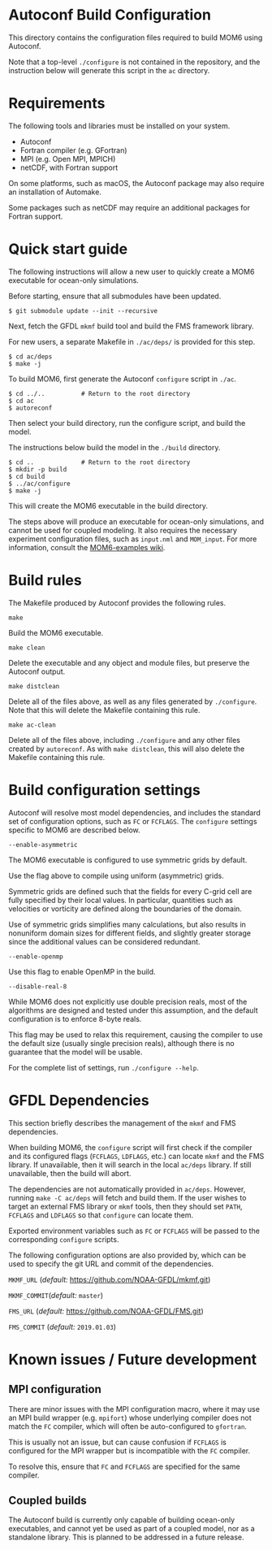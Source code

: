 # Autoconf Build Configuration

This directory contains the configuration files required to build MOM6 using
Autoconf.

Note that a top-level `./configure` is not contained in the repository, and the
instruction below will generate this script in the `ac` directory.


# Requirements

The following tools and libraries must be installed on your system.

* Autoconf
* Fortran compiler (e.g. GFortran)
* MPI (e.g. Open MPI, MPICH)
* netCDF, with Fortran support

On some platforms, such as macOS, the Autoconf package may also require an
installation of Automake.

Some packages such as netCDF may require an additional packages for Fortran
support.


# Quick start guide

The following instructions will allow a new user to quickly create a MOM6
executable for ocean-only simulations.

Before starting, ensure that all submodules have been updated.
```
$ git submodule update --init --recursive
```

Next, fetch the GFDL `mkmf` build tool and build the FMS framework library.

For new users, a separate Makefile in `./ac/deps/` is provided for this step.
```
$ cd ac/deps
$ make -j
```

To build MOM6, first generate the Autoconf `configure` script in `./ac`.
```
$ cd ../..          # Return to the root directory
$ cd ac
$ autoreconf
```
Then select your build directory, run the configure script, and build the
model.

The instructions below build the model in the `./build` directory.
```
$ cd ..             # Return to the root directory
$ mkdir -p build
$ cd build
$ ../ac/configure
$ make -j
```
This will create the MOM6 executable in the build directory.

The steps above will produce an executable for ocean-only simulations, and
cannot be used for coupled modeling.  It also requires the necessary experiment
configuration files, such as `input.nml` and `MOM_input`.  For more
information, consult the [MOM6-examples
wiki](https://github.com/NOAA-GFDL/MOM6-examples/wiki).


# Build rules

The Makefile produced by Autoconf provides the following rules.

`make`

  Build the MOM6 executable.

`make clean`

  Delete the executable and any object and module files, but preserve the
  Autoconf output.

`make distclean`

  Delete all of the files above, as well as any files generated by
  `./configure`.  Note that this will delete the Makefile containing this rule.

`make ac-clean`

  Delete all of the files above, including `./configure` and any other files
  created by `autoreconf`.  As with `make distclean`, this will also delete the
  Makefile containing this rule.


# Build configuration settings

Autoconf will resolve most model dependencies, and includes the standard set of
configuration options, such as `FC` or `FCFLAGS`.  The `configure` settings
specific to MOM6 are described below.

`--enable-asymmetric`
  
  The MOM6 executable is configured to use symmetric grids by default.

  Use the flag above to compile using uniform (asymmetric) grids.

  Symmetric grids are defined such that the fields for every C-grid cell are 
  fully specified by their local values.  In particular, quantities such as 
  velocities or vorticity are defined along the boundaries of the domain.

  Use of symmetric grids simplifies many calculations, but also results in
  nonuniform domain sizes for different fields, and slightly greater storage
  since the additional values can be considered redundant.

`--enable-openmp`

  Use this flag to enable OpenMP in the build.

`--disable-real-8`

  While MOM6 does not explicitly use double precision reals, most of the
  algorithms are designed and tested under this assumption, and the default
  configuration is to enforce 8-byte reals.

  This flag may be used to relax this requirement, causing the compiler to use
  the default size (usually single precision reals), although there is no
  guarantee that the model will be usable.

For the complete list of settings, run `./configure --help`.


# GFDL Dependencies

This section briefly describes the management of the `mkmf` and FMS
dependencies.

When building MOM6, the `configure` script will first check if the compiler and
its configured flags (`FCFLAGS`, `LDFLAGS`, etc.) can locate `mkmf` and the FMS
library.  If unavailable, then it will search in the local `ac/deps` library.
If still unavailable, then the build will abort.

The dependencies are not automatically provided in `ac/deps`.  However, running
`make -C ac/deps` will fetch and build them.  If the user wishes to target an
external FMS library or `mkmf` tools, then they should set `PATH`, `FCFLAGS`
and `LDFLAGS` so that `configure` can locate them.

Exported environment variables such as `FC` or `FCFLAGS` will be passed to the
corresponding `configure` scripts.

The following configuration options are also provided by, which can be used to
specify the git URL and commit of the dependencies.

`MKMF_URL` (*default:* https://github.com/NOAA-GFDL/mkmf.git)

`MKMF_COMMIT`(*default:* `master`)

`FMS_URL` (*default:* https://github.com/NOAA-GFDL/FMS.git)

`FMS_COMMIT` (*default:* `2019.01.03`)


# Known issues / Future development

## MPI configuration

There are minor issues with the MPI configuration macro, where it may use an
MPI build wrapper (e.g. `mpifort`)  whose underlying compiler does not match
the `FC` compiler, which will often be auto-configured to `gfortran`.

This is usually not an issue, but can cause confusion if `FCFLAGS` is
configured for the MPI wrapper but is incompatible with the `FC` compiler.

To resolve this, ensure that `FC` and `FCFLAGS` are specified for the same
compiler.


## Coupled builds

The Autoconf build is currently only capable of building ocean-only
executables, and cannot yet be used as part of a coupled model, nor as a
standalone library.  This is planned to be addressed in a future release.
